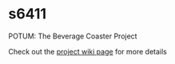 s6411
=====

POTUM: The Beverage Coaster Project

Check out the [project wiki page](https://github.com/er1/s6411/wiki) for more details

